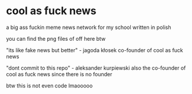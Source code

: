 # cool as fuck news

a big ass fuckin meme news network for my school written in polish

you can find the png files of off here btw

"its like fake news but better" - jagoda kłosek co-founder of cool as fuck news 

"dont commit to this repo" - aleksander kurpiewski also the co-founder of cool as fuck news since there is no founder

btw this is not even code lmaooooo 

